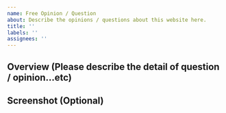 ```yaml
---
name: Free Opinion / Question
about: Describe the opinions / questions about this website here.
title: ''
labels: ''
assignees: ''
---
```


## Overview (Please describe the detail of question / opinion...etc)

## Screenshot (Optional)
